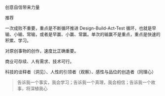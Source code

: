 创意自信带来力量

推荐

一次成败不重要，重点是不断循环推进 Design-Build-Act-Test 循环，也就是早输、小输、常输，或者是早赢、小赢、常赢。单次的输赢不是重点，重点是快速的积累、学习。

对原创事物的创作，速度比正确重要。

商业可存续、人有需求、技术可行。

科技的诠释者（洞见）、人性的引领者（观察）、感性与品位的创造者（同理心）

> 告诉我一个事实，我会学习；告诉我一个真理，我会相信；告诉我一个故事，将深植我心